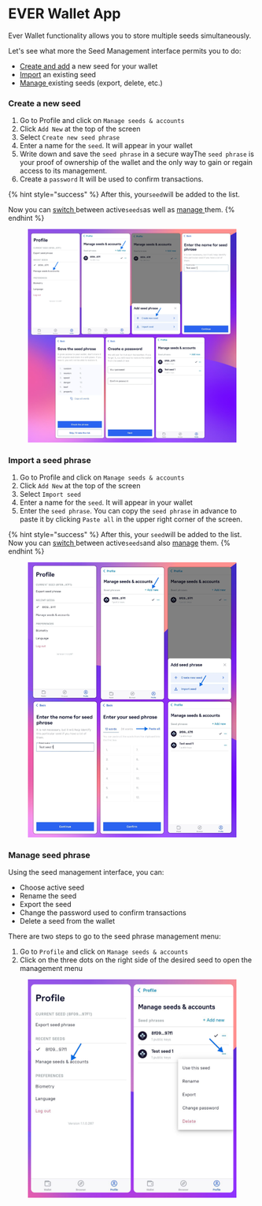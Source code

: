 # EVER Wallet App

Ever Wallet functionality allows you to store multiple seeds simultaneously.

Let's see what more the Seed Management interface permits you to do:

* [Create and add](ever-wallet-app.md#create-a-new-seed) a new seed for your wallet
* [Import](ever-wallet-app.md#import-a-seed-phrase) an existing seed
* [Manage ](ever-wallet-app.md#manage-seed-phrase)existing seeds (export, delete, etc.)

### Create a new seed

1. Go to Profile and click on `Manage seeds & accounts`
2. Click `Add New` at the top of the screen
3. Select `Create new seed phrase`
4. Enter a name for the `seed`. It will appear in your wallet
5. Write down and save the `seed phrase` in a secure wayThe `seed phrase` is your proof of ownership of the wallet and the only way to gain or regain access to its management.
6. Create a `password` It will be used to confirm transactions.

{% hint style="success" %}
After this, your`seed`will be added to the list.

Now you can [switch ](ever-wallet-app.md#manage-seed-phrase)between active`seeds`as well as [manage ](ever-wallet-app.md#manage-seed-phrase)them.
{% endhint %}

<figure><img src="../../.gitbook/assets/image (13).png" alt=""><figcaption></figcaption></figure>

### Import a seed phrase

1. Go to Profile and click on `Manage seeds & accounts`
2. Click `Add New` at the top of the screen
3. Select `Import seed`
4. Enter a name for the `seed`. It will appear in your wallet
5. Enter the `seed phrase`. You can copy the `seed phrase` in advance to paste it by clicking `Paste all` in the upper right corner of the screen.

{% hint style="success" %}
After this, your `seed`will be added to the list. \
Now you can [switch ](ever-wallet-app.md#manage-seed-phrase)between active`seeds`and also [manage](ever-wallet-app.md#manage-seed-phrase) them.
{% endhint %}

<figure><img src="../../.gitbook/assets/image (1).png" alt=""><figcaption></figcaption></figure>

### Manage seed phrase

Using the seed management interface, you can:

* Choose active seed
* Rename the seed
* Export the seed
* Change the password used to confirm transactions
* Delete a seed from the wallet

There are two steps to go to the seed phrase management menu:

1. Go to `Profile` and click on `Manage seeds & accounts`
2. Click on the three dots on the right side of the desired seed to open the management menu

<figure><img src="../../.gitbook/assets/image (6).png" alt=""><figcaption></figcaption></figure>
